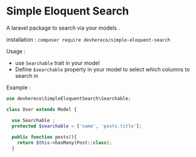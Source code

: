 # Simple Eloquent Search
A laravel package to search via your models .

installation : 
`composer require devhereco/simple-eloquent-search`

Usage :
- use `Searchable` trait in your model
- Define `$searchable` property in your model to select which columns to search in

Example :

```php
use devhereco\SimpleEloquentSearch\Searchable;

class User extends Model {

  use Searchable ;
  protected $searchable = ['name', 'posts.title'];
  
  public function posts(){
    return $this->hasMany(Post::class);
  }
